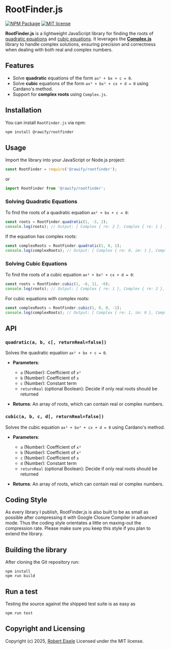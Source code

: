 # RootFinder.js

[![NPM Package](https://img.shields.io/npm/v/@rawify/rootfinder.svg?style=flat)](https://www.npmjs.com/package/@rawify/rootfinder "View this project on npm")
[![MIT license](http://img.shields.io/badge/license-MIT-brightgreen.svg)](http://opensource.org/licenses/MIT)

**RootFinder.js** is a lightweight JavaScript library for finding the roots of [quadratic equations](https://raw.org/book/algebra/solving-quadratic-equations/) and [cubic equations](https://raw.org/book/algebra/solving-cubic-equations/). It leverages the **[Complex.js](https://github.com/rawify/Complex.js)** library to handle complex solutions, ensuring precision and correctness when dealing with both real and complex numbers.

## Features

- Solve **quadratic** equations of the form `ax² + bx + c = 0`.
- Solve **cubic** equations of the form `ax³ + bx² + cx + d = 0` using Cardano's method.
- Support for **complex roots** using `Complex.js`.

## Installation

You can install `RootFinder.js` via npm:

```bash
npm install @rawify/rootfinder
```

## Usage

Import the library into your JavaScript or Node.js project:

```javascript
const RootFinder = require('@rawify/rootfinder');
```

or 

```javascript
import RootFinder from '@rawify/rootfinder';
```

### Solving Quadratic Equations

To find the roots of a quadratic equation `ax² + bx + c = 0`:

```javascript
const roots = RootFinder.quadratic(1, -3, 2);
console.log(roots); // Output: [ Complex { re: 2 }, Complex { re: 1 } ]
```

If the equation has complex roots:

```javascript
const complexRoots = RootFinder.quadratic(1, 0, 1);
console.log(complexRoots); // Output: [ Complex { re: 0, im: 1 }, Complex { re: 0, im: -1 } ]
```

### Solving Cubic Equations

To find the roots of a cubic equation `ax³ + bx² + cx + d = 0`:

```javascript
const roots = RootFinder.cubic(1, -6, 11, -6);
console.log(roots); // Output: [ Complex { re: 1 }, Complex { re: 2 }, Complex { re: 3 } ]
```

For cubic equations with complex roots:

```javascript
const complexRoots = RootFinder.cubic(1, 0, 0, -1);
console.log(complexRoots); // Output: [ Complex { re: 1, im: 0 }, Complex { re: -0.5, im: 0.866 }, Complex { re: -0.5, im: -0.866 } ]
```

## API

### `quadratic(a, b, c[, returnReal=false])`

Solves the quadratic equation `ax² + bx + c = 0`.

- **Parameters**:
  - `a` (Number): Coefficient of `x²`
  - `b` (Number): Coefficient of `x`
  - `c` (Number): Constant term
  - `returnReal` (optional Boolean): Decide if only real roots should be returned

- **Returns**: An array of roots, which can contain real or complex numbers.

### `cubic(a, b, c, d[, returnReal=false])`

Solves the cubic equation `ax³ + bx² + cx + d = 0` using Cardano's method.

- **Parameters**:
  - `a` (Number): Coefficient of `x³`
  - `b` (Number): Coefficient of `x²`
  - `c` (Number): Coefficient of `x`
  - `d` (Number): Constant term
  - `returnReal` (optional Boolean): Decide if only real roots should be returned

- **Returns**: An array of roots, which can contain real or complex numbers.


## Coding Style

As every library I publish, RootFinder.js is also built to be as small as possible after compressing it with Google Closure Compiler in advanced mode. Thus the coding style orientates a little on maxing-out the compression rate. Please make sure you keep this style if you plan to extend the library.

## Building the library

After cloning the Git repository run:

```
npm install
npm run build
```

## Run a test

Testing the source against the shipped test suite is as easy as

```
npm run test
```

## Copyright and Licensing

Copyright (c) 2025, [Robert Eisele](https://raw.org/)
Licensed under the MIT license.
